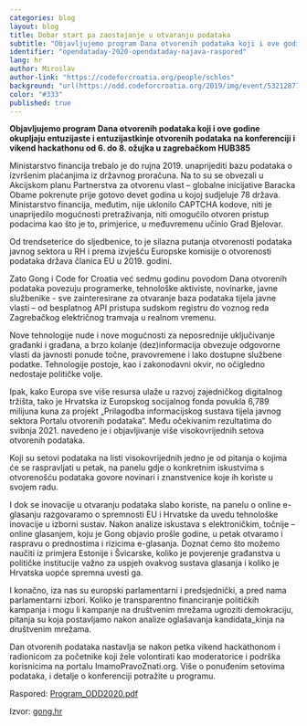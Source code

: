 ```yaml
---
categories: blog
layout: blog
title: Dobar start pa zaostajanje u otvaranju podataka
subtitle: "Objavljujemo program Dana otvorenih podataka koji i ove godine okupljaju entuzijaste i entuzijastkinje otvorenih podataka na konferenciji i vikend hackathonu od 6. do 8. ožujka u zagrebačkom HUB385"
identifier: "opendataday-2020-opendataday-najava-raspored"
lang: hr
author: Miroslav
author-link: "https://codeforcroatia.org/people/schlos"
background: "url(https://odd.codeforcroatia.org/2019/img/event/53212877_2268564933412518_5172178005014872064_o.jpg)"
color: "#333"
published: true
---
```


**Objavljujemo program Dana otvorenih podataka koji i ove godine okupljaju entuzijaste i entuzijastkinje otvorenih podataka na konferenciji i vikend hackathonu od 6. do 8. ožujka u zagrebačkom HUB385**

Ministarstvo financija trebalo je do rujna 2019. unaprijediti bazu podataka o izvršenim plaćanjima iz državnog proračuna. Na to su se obvezali u Akcijskom planu Partnerstva za otvorenu vlast – globalne inicijative Baracka Obame pokrenute prije gotovo devet godina u kojoj sudjeluje 78 država. Ministarstvo financija, međutim, nije uklonilo CAPTCHA kodove, niti je unaprijedilo mogućnosti pretraživanja, niti omogućilo otvoren pristup podacima kao što je to, primjerice, u međuvremenu  učinio Grad Bjelovar.

Od trendseterice do sljedbenice, to je silazna putanja otvorenosti podataka javnog sektora u RH i prema izvješću Europske komisije o otvorenosti podataka država članica EU u 2019. godini.

Zato Gong i Code for Croatia već sedmu godinu povodom Dana otvorenih podataka povezuju programerke, tehnološke aktiviste, novinarke, javne službenike - sve zainteresirane za otvaranje baza podataka tijela javne vlasti – od besplatnog API pristupa sudskom registru do voznog reda Zagrebačkog električnog tramvaja u realnom vremenu.

Nove tehnologije nude i nove mogućnosti za neposrednije uključivanje građanki i građana, a brzo kolanje (dez)informacija obvezuje odgovorne vlasti da javnosti ponude točne, pravovremene i lako dostupne službene podatke. Tehnologije postoje, kao i zakonodavni okvir, no očigledno nedostaje političke volje.

Ipak, kako Europa sve više resursa ulaže u razvoj zajedničkog digitalnog tržišta, tako je Hrvatska iz Europskog socijalnog fonda povukla 6,789 milijuna kuna za projekt „Prilagodba informacijskog sustava tijela javnog sektora Portalu otvorenih podataka“. Među očekivanim rezultatima do svibnja 2021. navedeno je i objavljivanje više visokovrijednih setova otvorenih podataka.

Koji su setovi podataka na listi visokovrijednih jedno je od pitanja o kojima će se raspravljati u petak, na panelu gdje o konkretnim iskustvima s otvorenošću podataka govore novinari i znanstvenice koje ih koriste u svojem radu.

I dok se inovacije u otvaranju podataka slabo koriste, na panelu o online e-glasanju razgovaramo o spremnosti EU i Hrvatske da uvedu tehnološke inovacije u izborni sustav. Nakon analize iskustava s elektroničkim, točnije – online glasanjem, koju je Gong objavio prošle godine, u petak otvaramo i raspravu o prednostima i rizicima e-glasanja. Doznat ćemo što možemo naučiti iz primjera Estonije i Švicarske, koliko je povjerenje građanstva u političke institucije važno za uspjeh ovakvog sustava glasanja i koliko je Hrvatska uopće spremna uvesti ga.

I konačno, iza nas su europski parlamentarni i predsjednički, a pred nama parlamentarni izbori. Koliko je transparentno financiranje političkih kampanja i mogu li kampanje na društvenim mrežama ugroziti demokraciju, pitanja su koja postavljamo nakon analize oglašavanja kandidata_kinja na društvenim mrežama.

Dan otvorenih podataka nastavlja se nakon petka vikend hackathonom i radionicom za početnike koji žele volontirati kao moderatorice i podrška korisnicima na portalu ImamoPravoZnati.org. Više o ponuđenim setovima podataka, i detalje o konferenciji potražite u programu.

Raspored: [Program_ODD2020.pdf](./Program_ODD2020.pdf)

Izvor: [gong.hr](https://www.gong.hr/hr/dobra-vladavina/antikorupcijska-politika/nakon-dobrog-starta-hrvatska-zaostaje-u-otvaranju-/)

